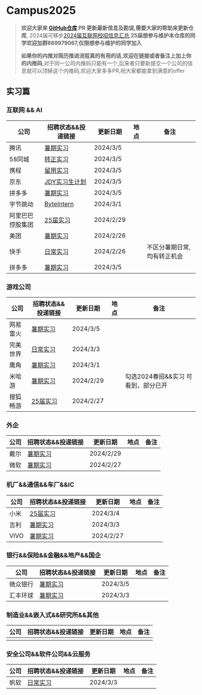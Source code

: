 # Campus2025

> **欢迎大家来 [GitHub仓库](https://github.com/NAOSI-DLUT/Campus2025) PR 更新最新信息及勘误,需要大家的帮助来更新仓库**, 2024届可移步[2024届互联网校招信息汇总](https://campus2024.top/),**25届想参与维护本仓库的同学欢迎加群869979067,仅限想参与维护的同学加入**
>
> **如果你的内推对简历推进流程真的有用的话,欢迎在链接或者备注上加上你的内推码**,对于同一公司内推码只能有一个,后来者只要新提交一个公司的信息就可以顶掉这个内推码,欢迎大家多多PR,祝大家都能拿到满意的offer

## 实习篇

### 互联网 && AI

| 公司 | 招聘状态&&投递链接                                           | 更新日期  | 地点 | 备注                        |
| ---- | ------------------------------------------------------------ | --------- | ---- | --------------------------- |
| 腾讯 | [暑期实习](https://join.qq.com/post.html?query=p_2) | 2024/3/5 |      |                             |
| 58同城 | [转正实习](https://campus.58.com/campus/jobs) | 2024/3/5 |      |                             |
| 携程 | [留用实习](https://app.mokahr.com/campus-recruitment/trip/37757?sourceToken=60db9f675d5b58f868aa5dd97721a7aa#/jobs?project%5B0%5D=100054752&page=1&anchorName=jobsList) | 2024/3/5 |      |                             |
| 京东 | [JDY实习生计划](https://campus.jd.com/#/jobs?selProjects=45) | 2024/3/5 |      |                             |
| 拼多多 | [暑期实习](https://careers.pinduoduo.com/campus/m/pages/index/index?type=train) | 2024/3/5 |      |                             |
| 字节跳动 | [ByteIntern](https://jobs.bytedance.com/campus/position?keywords=&category=&location=&project=7194661126919358757&type=3&job_hot_flag=&current=1&limit=10&functionCategory=&tag=) | 2024/3/1 |      |                             |
| 阿里巴巴控股集团 | [25届实习](https://talent-holding.alibaba.com/campus/position-list?campusType=internship&lang=zh) | 2024/2/29 |      |                             |
| 美团 | [暑期实习](https://zhaopin.meituan.com/web/campus?hiringType=2_2) | 2024/2/26 |      |                             |
| 快手 | [日常实习](https://zhaopin.kuaishou.cn/recruit/e/#/official/trainee/?workLocationCode=domestic) | 2024/2/26 |      | 不区分暑期日常,均有转正机会 |
| 拼多多 | [暑期实习](https://careers.pinduoduo.com/campus/intern) | 2024/3/5 |      |  |


### 游戏公司

| 公司            | 招聘状态&&投递链接                                           | 更新日期  | 地点 | 备注 |
| --------------- | ------------------------------------------------------------ | --------- | ---- | ---- |
| 网易雷火 | [暑期实习](https://leihuo.163.com/campus/#/intern) | 2024/3/5 |  |  |
| 完美世界 | [日常实习](https://careersite.tupu360.com/wanmei/position/index?recruitmentType=INTERNSHIPRECRUITMENT) | 2024/3/3 |  |  |
| 鹰角 | [暑期实习](https://campus.hypergryph.com/campus_apply/hypergryph/26326/#/) | 2024/3/1 |      |  |
| 米哈游 | [暑期实习](https://jobs.mihoyo.com/#/campus/position) | 2024/2/29 |      | 勾选2024春招&&实习 可看到，部分已开 |
|    搜狐畅游     |    [25届实习](https://app.mokahr.com/campus-recruitment/cyou-inc/42233?recommendCode=DSGUrJ34#/jobs)        |   2024/2/27   |      |      |

### 外企

| 公司           | 招聘状态&&投递链接                                           | 更新日期  | 地点 | 备注                     |
| -------------- | ------------------------------------------------------------ | --------- | ---- | ------------------------ |
|      戴尔      |  [暑期实习](https://chinajobs.dell.com/%e7%b1%bb%e5%88%ab/jobs/25848/63696/1)                |   2024/2/29   |      |                          |
|      微软      |  [暑期实习](https://jobs.careers.microsoft.com/global/en/search?lc=China)                |   2024/2/27   |      |                          |


### 机厂&&通信&&车厂&&IC

| 公司                     | 招聘状态&&投递链接                                           | 更新日期  | 地点 | 备注                     |
| ------------------------ | ------------------------------------------------------------ | --------- | ---- | ------------------------ |
| 小米 | [25届实习](https://xiaomi.jobs.f.mioffice.cn/internship/?keywords=&category=&location=&project=7330517396822163565&type=&job_hot_flag=&current=1&limit=10&functionCategory=&spread=6AA3R7B) | 2024/3/4 |  |  |
| 吉利 | [暑期实习](https://campus.geely.com/#/jobs?commitment%5B0%5D=%E5%AE%9E%E4%B9%A0&page=1&anchorName=jobsList) | 2024/3/3 |  |  |
|        VIVO              |   [暑期实习](https://hr.vivo.com/wt/vivo/web/templet1000/index/corpwebPosition1000vivo!gotoPostListForAjax?brandCode=1&useForm=0&recruitType=12&showComp=true)      |    2024/2/27   |      |                          |


### 银行&&保险&&金融&&地产&&国企

| 公司     | 招聘状态&&投递链接                       | 更新日期 | 地点 | 备注 |
| -------- | ---------------------------------------- | -------- | ---- | ---- |
| 微众银行 | [暑期实习](https://campus.webank.com/m/campus-recruitment/webankhr/18005/#/page/%E5%AE%9E%E4%B9%A0%E7%94%9F%E8%AE%A1%E5%88%92) | 2024/3/5 |      |      |
| 汇丰环球 | [暑期实习](https://www.hsbc.com/careers) | 2024/3/3 |      |      |


### 制造业&&嵌入式&&研究所&&其他

| 公司             | 招聘状态&&投递链接                                           | 更新日期  | 地点 | 备注         |
| ---------------- | ------------------------------------------------------------ | --------- | ---- | ------------ |
|                  |                                                              |           |      |              |


### 安全公司&&软件公司&&云服务

| 公司 | 招聘状态&&投递链接                    | 更新日期 | 地点 | 备注 |
| ---- | ------------------------------------- | -------- | ---- | ---- |
| 帆软 | [日常实习](https://join.fanruan.com/) | 2024/3/3 |      |      |

